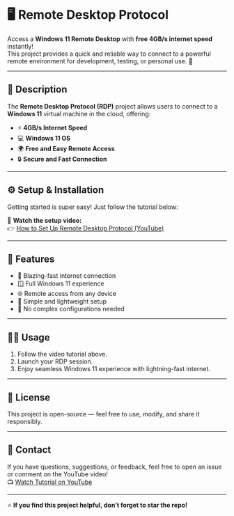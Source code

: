 # 🖥️ Remote Desktop Protocol

Access a **Windows 11 Remote Desktop** with **free 4GB/s internet speed** instantly!  
This project provides a quick and reliable way to connect to a powerful remote environment for development, testing, or personal use. 🚀

---

## 📜 Description

The **Remote Desktop Protocol (RDP)** project allows users to connect to a **Windows 11** virtual machine in the cloud, offering:

- ⚡ **4GB/s Internet Speed**  
- 💻 **Windows 11 OS**  
- 🌍 **Free and Easy Remote Access**  
- 🔒 **Secure and Fast Connection**  

---

## ⚙️ Setup & Installation

Getting started is super easy! Just follow the tutorial below:

🎥 **Watch the setup video:**  
👉 [How to Set Up Remote Desktop Protocol (YouTube)](https://youtu.be/bBxejfjInzc)

---

## 🧰 Features

- 💨 Blazing-fast internet connection  
- 🪟 Full Windows 11 experience  
- 🌐 Remote access from any device  
- 🧩 Simple and lightweight setup  
- 🔧 No complex configurations needed  

---

## 🧑‍💻 Usage

1. Follow the video tutorial above.  
2. Launch your RDP session.  
3. Enjoy seamless Windows 11 experience with lightning-fast internet.  

---


## 📄 License

This project is open-source — feel free to use, modify, and share it responsibly.  

---

## 💬 Contact

If you have questions, suggestions, or feedback, feel free to open an issue or comment on the YouTube video!  
📺 [Watch Tutorial on YouTube](https://youtu.be/bBxejfjInzc)

---

⭐ **If you find this project helpful, don’t forget to star the repo!**
